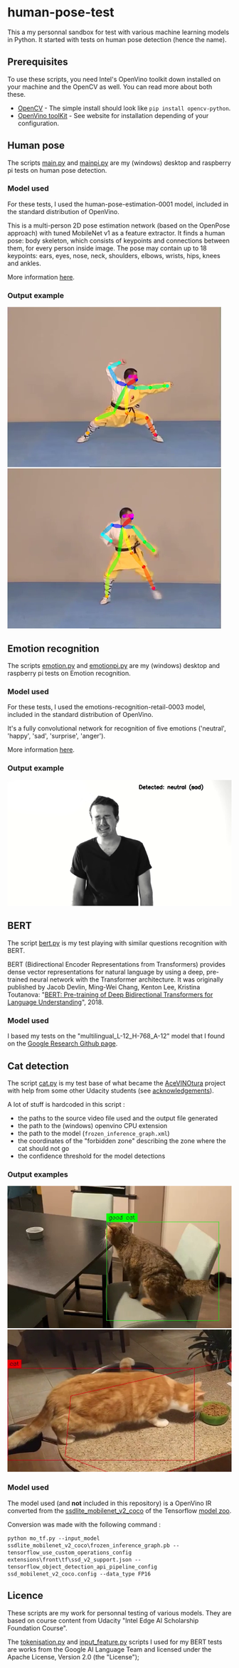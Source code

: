 # human-pose-test

This a my personnal sandbox for test with various machine learning models in Python.
It started with tests on human pose detection (hence the name).

## Prerequisites

To use these scripts, you need Intel's OpenVino toolkit down installed on your machine and the OpenCV as well.
You can read more about both these.

- [OpenCV](https://opencv.org) - The simple install should look like ```pip install opencv-python```. 
- [OpenVino toolKit](https://software.intel.com/en-us/openvino-toolkit) - See website for installation depending of your configuration.

## Human pose

The scripts [main.py](main.py) and [mainpi.py](mainpi.py) are my (windows) desktop and raspberry pi tests on human pose detection.

### Model used

For these tests, I used the human-pose-estimation-0001 model, included in the standard distribution of OpenVino.

This is a multi-person 2D pose estimation network (based on the OpenPose approach) with tuned MobileNet v1 as a feature extractor. It finds a human pose: body skeleton, which consists of keypoints and connections between them, for every person inside image. The pose may contain up to 18 keypoints: ears, eyes, nose, neck, shoulders, elbows, wrists, hips, knees and ankles.

More information [here](https://docs.openvinotoolkit.org/2019_R1/_human_pose_estimation_0001_description_human_pose_estimation_0001.html).

### Output example
![](resources/kungfu1.png?raw=true)
![](resources/kungfu2.png?raw=true)

## Emotion recognition

The scripts [emotion.py](emotion.py) and [emotionpi.py](emotionpi.py) are my (windows) desktop and raspberry pi tests on Emotion recognition.

### Model used

For these tests, I used the emotions-recognition-retail-0003 model, included in the standard distribution of OpenVino.

It's a fully convolutional network for recognition of five emotions ('neutral', 'happy', 'sad', 'surprise', 'anger').

More information [here](https://docs.openvinotoolkit.org/2019_R1/_emotions_recognition_retail_0003_description_emotions_recognition_retail_0003.html).

### Output example
![](resources/emotion.png?raw=true)

## BERT

The script [bert.py](bert.py) is my test playing with similar questions recognition with BERT.

BERT (Bidirectional Encoder Representations from Transformers) provides dense vector representations for natural language by using a deep, pre-trained neural network with the Transformer architecture. It was originally published by Jacob Devlin, Ming-Wei Chang, Kenton Lee, Kristina Toutanova: "[BERT: Pre-training of Deep Bidirectional Transformers for Language Understanding](https://arxiv.org/abs/1810.04805)", 2018.

### Model used

I based my tests on the "multilingual_L-12_H-768_A-12" model that I found on the [Google Research Github page](https://github.com/google-research/bert/blob/master/multilingual.md).


## Cat detection

The script [cat.py](cat.py) is my test base of what became the [AceVINOtura](https://github.com/frankhn/AceVINOtura) project with help from some other Udacity students (see [acknowledgements](https://github.com/frankhn/AceVINOtura#acknowledgements)).

A lot of stuff is hardcoded in this script :
- the paths to the source video file used and the output file generated
- the path to the (windows) openvino CPU extension
- the path to the model (`frozen_inference_graph.xml`)
- the coordinates of the "forbidden zone" describing the zone where the cat should not go
- the confidence threshold for the model detections

### Output examples

![](resources/goodcat.png?raw=true)
![](resources/badcat.png?raw=true)

### Model used

The model used (and **not** included in this repository) is a OpenVino IR converted from the [ssdlite_mobilenet_v2_coco](http://download.tensorflow.org/models/object_detection/ssdlite_mobilenet_v2_coco_2018_05_09.tar.gz) of the Tensorflow [model zoo](https://github.com/tensorflow/models/blob/master/research/object_detection/g3doc/detection_model_zoo.md).

Conversion was made with the following command :
```
python mo_tf.py --input_model ssdlite_mobilenet_v2_coco\frozen_inference_graph.pb --tensorflow_use_custom_operations_config extensions\front\tf\ssd_v2_support.json --tensorflow_object_detection_api_pipeline_config ssd_mobilenet_v2_coco.config --data_type FP16
```

## Licence

These scripts are my work for personnal testing of various models. They are based on course content from Udacity "Intel Edge AI Scholarship Foundation Course".

The [tokenisation.py](tokenisation.py) and [input_feature.py](input_feature.py) scripts I used for my BERT tests are works from the Google AI Language Team and licensed under the Apache License, Version 2.0 (the "License");

